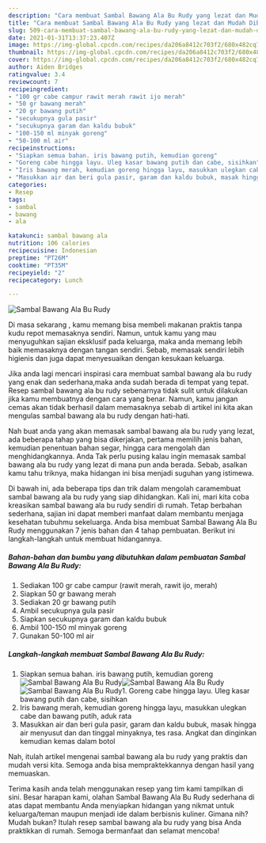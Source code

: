```yaml
---
description: "Cara membuat Sambal Bawang Ala Bu Rudy yang lezat dan Mudah Dibuat"
title: "Cara membuat Sambal Bawang Ala Bu Rudy yang lezat dan Mudah Dibuat"
slug: 509-cara-membuat-sambal-bawang-ala-bu-rudy-yang-lezat-dan-mudah-dibuat
date: 2021-01-31T13:37:23.407Z
image: https://img-global.cpcdn.com/recipes/da206a8412c703f2/680x482cq70/sambal-bawang-ala-bu-rudy-foto-resep-utama.jpg
thumbnail: https://img-global.cpcdn.com/recipes/da206a8412c703f2/680x482cq70/sambal-bawang-ala-bu-rudy-foto-resep-utama.jpg
cover: https://img-global.cpcdn.com/recipes/da206a8412c703f2/680x482cq70/sambal-bawang-ala-bu-rudy-foto-resep-utama.jpg
author: Aiden Bridges
ratingvalue: 3.4
reviewcount: 7
recipeingredient:
- "100 gr cabe campur rawit merah rawit ijo merah"
- "50 gr bawang merah"
- "20 gr bawang putih"
- "secukupnya gula pasir"
- "secukupnya garam dan kaldu bubuk"
- "100-150 ml minyak goreng"
- "50-100 ml air"
recipeinstructions:
- "Siapkan semua bahan. iris bawang putih, kemudian goreng"
- "Goreng cabe hingga layu. Uleg kasar bawang putih dan cabe, sisihkan"
- "Iris bawang merah, kemudian goreng hingga layu, masukkan ulegkan cabe dan bawang putih, aduk rata"
- "Masukkan air dan beri gula pasir, garam dan kaldu bubuk, masak hingga air menyusut dan dan tinggal minyaknya, tes rasa. Angkat dan dinginkan kemudian kemas dalam botol"
categories:
- Resep
tags:
- sambal
- bawang
- ala

katakunci: sambal bawang ala 
nutrition: 106 calories
recipecuisine: Indonesian
preptime: "PT26M"
cooktime: "PT35M"
recipeyield: "2"
recipecategory: Lunch

---
```



![Sambal Bawang Ala Bu Rudy](https://img-global.cpcdn.com/recipes/da206a8412c703f2/680x482cq70/sambal-bawang-ala-bu-rudy-foto-resep-utama.jpg)

Di masa  sekarang , kamu memang bisa membeli makanan praktis tanpa kudu repot memasaknya sendiri. Namun, untuk kamu yang mau menyuguhkan sajian eksklusif pada keluarga, maka anda memang lebih baik memasaknya dengan tangan sendiri. Sebab, memasak sendiri lebih higienis dan juga dapat menyesuaikan dengan kesukaan keluarga.

Jika anda lagi mencari inspirasi cara membuat sambal bawang ala bu rudy yang enak dan sederhana,maka anda sudah berada di tempat yang tepat. Resep sambal bawang ala bu rudy  sebenarnya tidak sulit untuk dilakukan jika kamu membuatnya dengan cara yang benar. Namun, kamu jangan cemas akan tidak berhasil dalam memasaknya 
sebab di artikel ini kita akan mengulas sambal bawang ala bu rudy dengan hati-hati.  



Nah buat anda yang akan memasak sambal bawang ala bu rudy yang lezat, ada beberapa tahap yang bisa dikerjakan, pertama memilih jenis bahan, kemudian penentuan bahan segar, hingga cara mengolah dan menghidangkannya. Anda Tak perlu pusing kalau ingin memasak sambal bawang ala bu rudy yang lezat di mana pun anda berada. Sebab, asalkan kamu  tahu triknya, maka hidangan ini bisa menjadi suguhan yang istimewa.

Di bawah ini, ada beberapa tips dan trik dalam mengolah caramembuat sambal bawang ala bu rudy yang siap dihidangkan. Kali ini, mari kita coba kreasikan sambal bawang ala bu rudy sendiri di rumah. Tetap berbahan sederhana, sajian ini dapat memberi manfaat dalam membantu menjaga kesehatan tubuhmu sekeluarga. Anda bisa membuat Sambal Bawang Ala Bu Rudy menggunakan 7 jenis bahan dan 4 tahap pembuatan. Berikut ini langkah-langkah untuk membuat hidangannya.

<!--inarticleads1-->

##### Bahan-bahan dan bumbu yang dibutuhkan dalam pembuatan Sambal Bawang Ala Bu Rudy:

1. Sediakan 100 gr cabe campur (rawit merah, rawit ijo, merah)
1. Siapkan 50 gr bawang merah
1. Sediakan 20 gr bawang putih
1. Ambil secukupnya gula pasir
1. Siapkan secukupnya garam dan kaldu bubuk
1. Ambil 100-150 ml minyak goreng
1. Gunakan 50-100 ml air




<!--inarticleads2-->

##### Langkah-langkah membuat Sambal Bawang Ala Bu Rudy:

1. Siapkan semua bahan. iris bawang putih, kemudian goreng
<img src="https://img-global.cpcdn.com/steps/180b9d2993dee519/160x128cq70/sambal-bawang-ala-bu-rudy-langkah-memasak-1-foto.jpg" alt="Sambal Bawang Ala Bu Rudy"><img src="https://img-global.cpcdn.com/steps/6b160cdc1c9a442d/160x128cq70/sambal-bawang-ala-bu-rudy-langkah-memasak-1-foto.jpg" alt="Sambal Bawang Ala Bu Rudy"><img src="https://img-global.cpcdn.com/steps/38ed6b956278f4c8/160x128cq70/sambal-bawang-ala-bu-rudy-langkah-memasak-1-foto.jpg" alt="Sambal Bawang Ala Bu Rudy">1. Goreng cabe hingga layu. Uleg kasar bawang putih dan cabe, sisihkan
1. Iris bawang merah, kemudian goreng hingga layu, masukkan ulegkan cabe dan bawang putih, aduk rata
1. Masukkan air dan beri gula pasir, garam dan kaldu bubuk, masak hingga air menyusut dan dan tinggal minyaknya, tes rasa. Angkat dan dinginkan kemudian kemas dalam botol




Nah, itulah artikel mengenai  sambal bawang ala bu rudy  yang praktis dan mudah versi kita. Semoga anda bisa mempraktekkannya dengan hasil yang memuaskan. 

Terima kasih anda telah menggunakan resep yang tim kami tampilkan di sini. Besar harapan kami, olahan  Sambal Bawang Ala Bu Rudy sederhana di atas dapat membantu Anda menyiapkan hidangan yang nikmat untuk keluarga/teman maupun menjadi ide dalam berbisnis kuliner. Gimana nih? Mudah bukan? Itulah resep sambal bawang ala bu rudy yang bisa Anda praktikkan di rumah. Semoga bermanfaat dan selamat mencoba!

